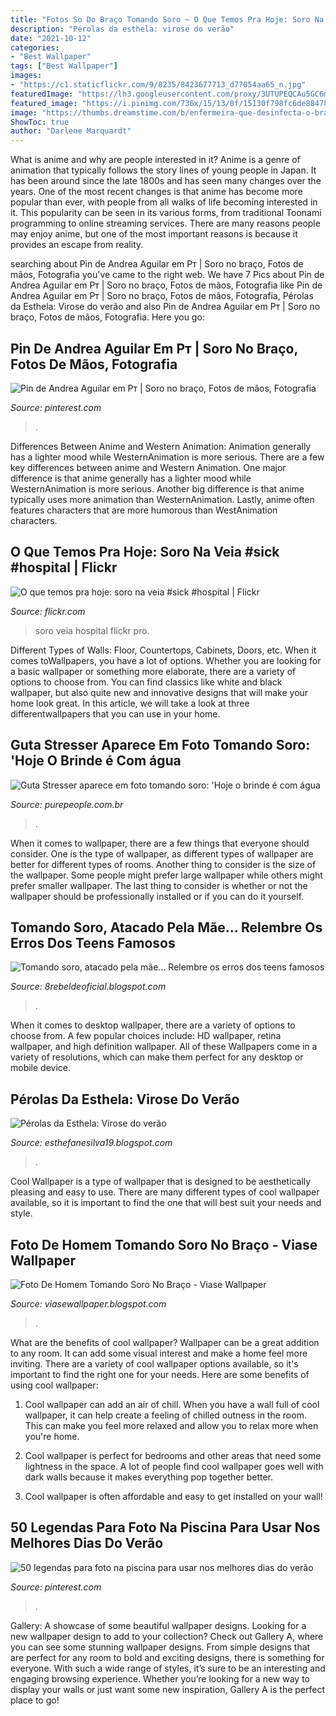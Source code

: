 ```yaml
---
title: "Fotos So Do Braço Tomando Soro ~ O Que Temos Pra Hoje: Soro Na Veia #sick #hospital"
description: "Pérolas da esthela: virose do verão"
date: "2021-10-12"
categories:
- "Best Wallpaper"
tags: ["Best Wallpaper"]
images:
- "https://c1.staticflickr.com/9/8235/8423677713_d77054aa65_n.jpg"
featuredImage: "https://lh3.googleusercontent.com/proxy/3UTUPEQCAu5GC6mFWDw88utzwBanPrqQ83XGux6DCnv_keJphK6Sw1B2pQ91MG-OBz3tzpdn_atqmkh7deqOtumORhMETMONuv-HWOGF1ZGpfG33Bs-JuubtAd4qyrVf6Ary0IFSGFtfOJNo3Tk=w1200-h630-p-k-no-nu"
featured_image: "https://i.pinimg.com/736x/15/13/0f/15130f798fc6de88478760bd2e3a84a1.jpg"
image: "https://thumbs.dreamstime.com/b/enfermeira-que-desinfecta-o-braço-masculino-109670574.jpg"
ShowToc: true
author: "Darlene Marquardt"
---
```



What is anime and why are people interested in it?
Anime is a genre of animation that typically follows the story lines of young people in Japan. It has been around since the late 1800s and has seen many changes over the years. One of the most recent changes is that anime has become more popular than ever, with people from all walks of life becoming interested in it. This popularity can be seen in its various forms, from traditional Toonami programming to online streaming services. There are many reasons people may enjoy anime, but one of the most important reasons is because it provides an escape from reality.

	

		
searching about Pin de Andrea Aguilar em Рт | Soro no braço, Fotos de mãos, Fotografia you've came to the right web. We have 7 Pics about Pin de Andrea Aguilar em Рт | Soro no braço, Fotos de mãos, Fotografia like Pin de Andrea Aguilar em Рт | Soro no braço, Fotos de mãos, Fotografia, Pérolas da Esthela: Virose do verão and also Pin de Andrea Aguilar em Рт | Soro no braço, Fotos de mãos, Fotografia. Here you go:
		
    
## Pin De Andrea Aguilar Em Рт | Soro No Braço, Fotos De Mãos, Fotografia

<img loading=lazy src="https://i.pinimg.com/736x/a9/74/37/a974375e88a3554a529528eb62758804.jpg" onerror="this.onerror=null;this.src='https://tse2.mm.bing.net/th?id=OIP.Q7MxWW0f6DiePLguZx58rQHaNL&amp;pid=15.1';" alt="Pin de Andrea Aguilar em Рт | Soro no braço, Fotos de mãos, Fotografia">

_Source: pinterest.com_

>. 

	

Differences Between Anime and Western Animation: Animation generally has a lighter mood while WesternAnimation is more serious.
There are a few key differences between anime and Western Animation. One major difference is that anime generally has a lighter mood while WesternAnimation is more serious. Another big difference is that anime typically uses more animation than WesternAnimation. Lastly, anime often features characters that are more humorous than WestAnimation characters.

    
## O Que Temos Pra Hoje: Soro Na Veia #sick #hospital | Flickr

<img loading=lazy src="https://c1.staticflickr.com/9/8235/8423677713_d77054aa65_n.jpg" onerror="this.onerror=null;this.src='https://tse4.mm.bing.net/th?id=OIP.-hOgeeBCi-Wm4nXbmuEIgQAAAA&amp;pid=15.1';" alt="O que temos pra hoje: soro na veia #sick #hospital | Flickr">

_Source: flickr.com_

>soro veia hospital flickr pro. 

	

Different Types of Walls: Floor, Countertops, Cabinets, Doors, etc.
When it comes toWallpapers, you have a lot of options. Whether you are looking for a basic wallpaper or something more elaborate, there are a variety of options to choose from. You can find classics like white and black wallpaper, but also quite new and innovative designs that will make your home look great. In this article, we will take a look at three differentwallpapers that you can use in your home.

    
## Guta Stresser Aparece Em Foto Tomando Soro: &#039;Hoje O Brinde é Com água

<img loading=lazy src="https://static1.purepeople.com.br/articles/1/93/18/1/@/1233131-guta-stresser-posta-foto-em-que-aparece-opengraph_1200-1.jpg" onerror="this.onerror=null;this.src='https://tse4.mm.bing.net/th?id=OIP.Ui1WXXUfJarDGZp3-bPYTQHaD4&amp;pid=15.1';" alt="Guta Stresser aparece em foto tomando soro: &#039;Hoje o brinde é com água">

_Source: purepeople.com.br_

>. 

	

When it comes to wallpaper, there are a few things that everyone should consider. One is the type of wallpaper, as different types of wallpaper are better for different types of rooms. Another thing to consider is the size of the wallpaper. Some people might prefer large wallpaper while others might prefer smaller wallpaper. The last thing to consider is whether or not the wallpaper should be professionally installed or if you can do it yourself.

    
## Tomando Soro, Atacado Pela Mãe... Relembre Os Erros Dos Teens Famosos

<img loading=lazy src="https://lh3.googleusercontent.com/proxy/3UTUPEQCAu5GC6mFWDw88utzwBanPrqQ83XGux6DCnv_keJphK6Sw1B2pQ91MG-OBz3tzpdn_atqmkh7deqOtumORhMETMONuv-HWOGF1ZGpfG33Bs-JuubtAd4qyrVf6Ary0IFSGFtfOJNo3Tk=w1200-h630-p-k-no-nu" onerror="this.onerror=null;this.src='https://tse1.mm.bing.net/th?id=OIP.AeqiCWsd8F-qAb-LqgpO1AHaEc&amp;pid=15.1';" alt="Tomando soro, atacado pela mãe... Relembre os erros dos teens famosos">

_Source: 8rebeldeoficial.blogspot.com_

>. 

	

When it comes to desktop wallpaper, there are a variety of options to choose from. A few popular choices include: HD wallpaper, retina wallpaper, and high definition wallpaper. All of these Wallpapers come in a variety of resolutions, which can make them perfect for any desktop or mobile device. 

    
## Pérolas Da Esthela: Virose Do Verão

<img loading=lazy src="https://1.bp.blogspot.com/-tlGm72MAsfA/UwATyEe6RlI/AAAAAAAACpE/wzoDsv9eaNI/s1600/1622008_738530742823729_1470264179_n.jpg" onerror="this.onerror=null;this.src='https://tse1.mm.bing.net/th?id=OIP.GLOLtjlNnXcCzZ4bfJe-DQHaJ4&amp;pid=15.1';" alt="Pérolas da Esthela: Virose do verão">

_Source: esthefanesilva19.blogspot.com_

>. 

	

Cool Wallpaper is a type of wallpaper that is designed to be aesthetically pleasing and easy to use. There are many different types of cool wallpaper available, so it is important to find the one that will best suit your needs and style.

    
## Foto De Homem Tomando Soro No Braço - Viase Wallpaper

<img loading=lazy src="https://thumbs.dreamstime.com/b/enfermeira-que-desinfecta-o-braço-masculino-109670574.jpg" onerror="this.onerror=null;this.src='https://tse4.mm.bing.net/th?id=OIP.Ku3sl1P8oHSmmX9AOb88-AHaFj&amp;pid=15.1';" alt="Foto De Homem Tomando Soro No Braço - Viase Wallpaper">

_Source: viasewallpaper.blogspot.com_

>. 

	

What are the benefits of cool wallpaper?
Wallpaper can be a great addition to any room. It can add some visual interest and make a home feel more inviting. There are a variety of cool wallpaper options available, so it's important to find the right one for your needs. Here are some benefits of using cool wallpaper: 
1. Cool wallpaper can add an air of chill. When you have a wall full of cool wallpaper, it can help create a feeling of chilled outness in the room. This can make you feel more relaxed and allow you to relax more when you're home. 

2. Cool wallpaper is perfect for bedrooms and other areas that need some lightness in the space. A lot of people find cool wallpaper goes well with dark walls because it makes everything pop together better. 

3. Cool wallpaper is often affordable and easy to get installed on your wall!

    
## 50 Legendas Para Foto Na Piscina Para Usar Nos Melhores Dias Do Verão

<img loading=lazy src="https://i.pinimg.com/736x/15/13/0f/15130f798fc6de88478760bd2e3a84a1.jpg" onerror="this.onerror=null;this.src='https://tse2.mm.bing.net/th?id=OIP.u4vfYDgdJD63qckF8EOJXgHaHa&amp;pid=15.1';" alt="50 legendas para foto na piscina para usar nos melhores dias do verão">

_Source: pinterest.com_

>. 

	

Gallery: A showcase of some beautiful wallpaper designs.
Looking for a new wallpaper design to add to your collection? Check out Gallery A, where you can see some stunning wallpaper designs. From simple designs that are perfect for any room to bold and exciting designs, there is something for everyone. With such a wide range of styles, it’s sure to be an interesting and engaging browsing experience. Whether you’re looking for a new way to display your walls or just want some new inspiration, Gallery A is the perfect place to go!





	
	
